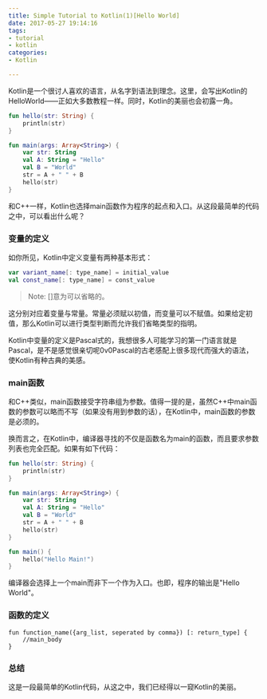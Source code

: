 ```yaml
---
title: Simple Tutorial to Kotlin(1)[Hello World]
date: 2017-05-27 19:14:16
tags:
- tutorial
- kotlin
categories:
- Kotlin

---
```


Kotlin是一个很讨人喜欢的语言，从名字到语法到理念。这里，会写出Kotlin的HelloWorld——正如大多数教程一样。同时，Kotlin的美丽也会初露一角。

<!-- more -->

```kotlin
fun hello(str: String) {
    println(str)
}

fun main(args: Array<String>) {
    var str: String
    val A: String = "Hello"
    val B = "World"
    str = A + " " + B
    hello(str)
}
```

和C++一样，Kotlin也选择main函数作为程序的起点和入口。从这段最简单的代码之中，可以看出什么呢？

### 变量的定义

如你所见，Kotlin中定义变量有两种基本形式：

```kotlin
var variant_name[: type_name] = initial_value
val const_name[: type_name] = const_value
```

>   Note: []意为可以省略的。

这分别对应着变量与常量。常量必须赋以初值，而变量可以不赋值。如果给定初值，那么Kotlin可以进行类型判断而允许我们省略类型的指明。

Kotlin中变量的定义是Pascal式的，我想很多人可能学习的第一门语言就是Pascal，是不是感觉很亲切呢0v0Pascal的古老感配上很多现代而强大的语法，使Kotlin有种古典的美感。

### main函数

和C++类似，main函数接受字符串组为参数。值得一提的是，虽然C++中main函数的参数可以略而不写（如果没有用到参数的话），在Kotlin中，main函数的参数是必须的。

换而言之，在Kotlin中，编译器寻找的不仅是函数名为main的函数，而且要求参数列表也完全匹配。如果有如下代码：

```kotlin
fun hello(str: String) {
    println(str)
}

fun main(args: Array<String>) {
    var str: String
    val A: String = "Hello"
    val B = "World"
    str = A + " " + B
    hello(str)
}

fun main() {
    hello("Hello Main!")
}
```

编译器会选择上一个main而非下一个作为入口。也即，程序的输出是"Hello World"。

### 函数的定义

```
fun function_name({arg_list, seperated by comma}) [: return_type] {
    //main_body
}
```

### 总结

这是一段最简单的Kotlin代码，从这之中，我们已经得以一窥Kotlin的美丽。
